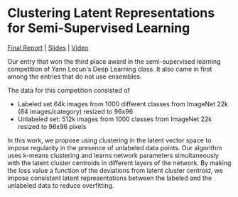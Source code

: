 # Clustering Latent Representations for Semi-Supervised Learning
[Final Report](https://drive.google.com/file/d/1eopWAn0TbMRw-Lk3Gz5xSnJmCfkPx2r8) | [Slides](https://drive.google.com/file/d/1SyglGUhVqO3dHjL9lyVg7orZuqIwR32R) | [Video](https://drive.google.com/file/d/1sZk0VWSrgK9xZeF0B7iYqmNXmG4eJ4U9)

Our entry that won the third place award in the semi-supervised learning competition of Yann Lecun's Deep Learning class. It also came in first among the entries that do not use ensembles.

The data for this competition consisted of
- Labeled set 64k images from 1000 different classes from ImageNet 22k (64 images/category) resized to 96x96
- Unlabeled set: 512k images from 1000 classes from ImageNet 22k resized to 96x96 pixels

In this work, we propose using clustering in the latent vector space to impose regularity in the presence of unlabeled data points. Our algorithm uses k-means clustering and learns network parameters simultaneously with the latent cluster centroids in different layers of the network. By making the loss value a function of the deviations from latent cluster centroid, we impose consistent latent representations between the labeled and the unlabeled data to reduce overfitting. 
